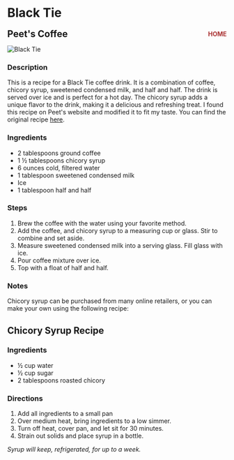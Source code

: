 # Black Tie

<div style="display: flex; justify-content: space-between; align-items: center;">
  <span style="font-size: 1.5em; font-weight: bold;">Peet's Coffee</span>
  <a href="/" style="font-size: 1em; color: #a33; text-decoration: none; font-weight: bold;">HOME</a>
</div>

![Black Tie](/images/black-tie.webp)

### Description

This is a recipe for a Black Tie coffee drink. It is a combination of coffee, chicory syrup, sweetened condensed milk, and half and half. The drink is served over ice and is perfect for a hot day. The chicory syrup adds a unique flavor to the drink, making it a delicious and refreshing treat.
I found this recipe on Peet's website and modified it to fit my taste. You can find the original recipe [here](https://www.peets.com/blogs/peets/ultra-black-tie).

### Ingredients

* 2 tablespoons ground coffee
* 1 ½ tablespoons chicory syrup
* 6 ounces cold, filtered water
* 1 tablespoon sweetened condensed milk
* Ice
* 1 tablespoon half and half

### Steps

1. Brew the coffee with the water using your favorite method.
2. Add the coffee, and chicory syrup to a measuring cup or glass. Stir to combine and set aside.
3. Measure sweetened condensed milk into a serving glass. Fill glass with ice.
4. Pour coffee mixture over ice.
5. Top with a float of half and half.

### Notes

Chicory syrup can be purchased from many online retailers, or you can make your own using the following recipe:

## Chicory Syrup Recipe

### Ingredients

* ½ cup water
* ½ cup sugar
* 2 tablespoons roasted chicory

### Directions

1.  Add all ingredients to a small pan
2. Over medium heat, bring ingredients to a low simmer.
3. Turn off heat, cover pan, and let sit for 30 minutes.
4. Strain out solids and place syrup in a bottle.

*Syrup will keep, refrigerated, for up to a week.*